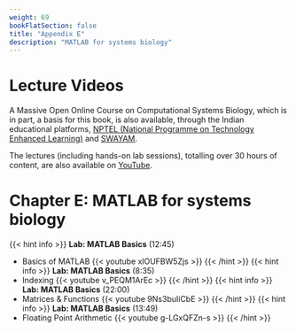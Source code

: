 ```yaml
---
weight: 69
bookFlatSection: false
title: "Appendix E"
description: "MATLAB for systems biology"
---
```


# Lecture Videos

A Massive Open Online Course on Computational Systems Biology, which is in part, a basis for this book, is also available, through the Indian educational platforms, [NPTEL (National Programme on Technology Enhanced Learning)](https://nptel.ac.in/) and [SWAYAM](https://swayam.gov.in/). 

The lectures (including hands-on lab sessions), totalling over 30 hours of content, are also available on [YouTube](https://www.youtube.com/playlist?list=PLHkR7OTZy5OPhDKvFJ_Xc-PuQFw4-oCZ4).

# Chapter E: MATLAB for systems biology

{{< hint info >}}
**Lab: MATLAB Basics** (12:45)  
 - Basics of MATLAB
{{< youtube xlOUFBW5Zjs >}}
{{< /hint >}}
{{< hint info >}}
**Lab: MATLAB Basics** (8:35)  
 - Indexing
{{< youtube v_PEQM1ArEc >}}
{{< /hint >}}
{{< hint info >}}
**Lab: MATLAB Basics** (22:00)  
 - Matrices \& Functions
{{< youtube 9Ns3buIiCbE >}}
{{< /hint >}}
{{< hint info >}}
**Lab: MATLAB Basics** (13:49)  
 - Floating Point Arithmetic
{{< youtube g-LGxQFZn-s >}}
{{< /hint >}}
